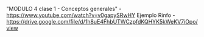 "MODULO 4 clase 1 - Conceptos generales" - https://www.youtube.com/watch?v=v0gapySRwHY
Ejemplo Rinfo - https://drive.google.com/file/d/1h8uE4FhbUTWCzpfdKQHYK5kWeKV7iOpo/view
